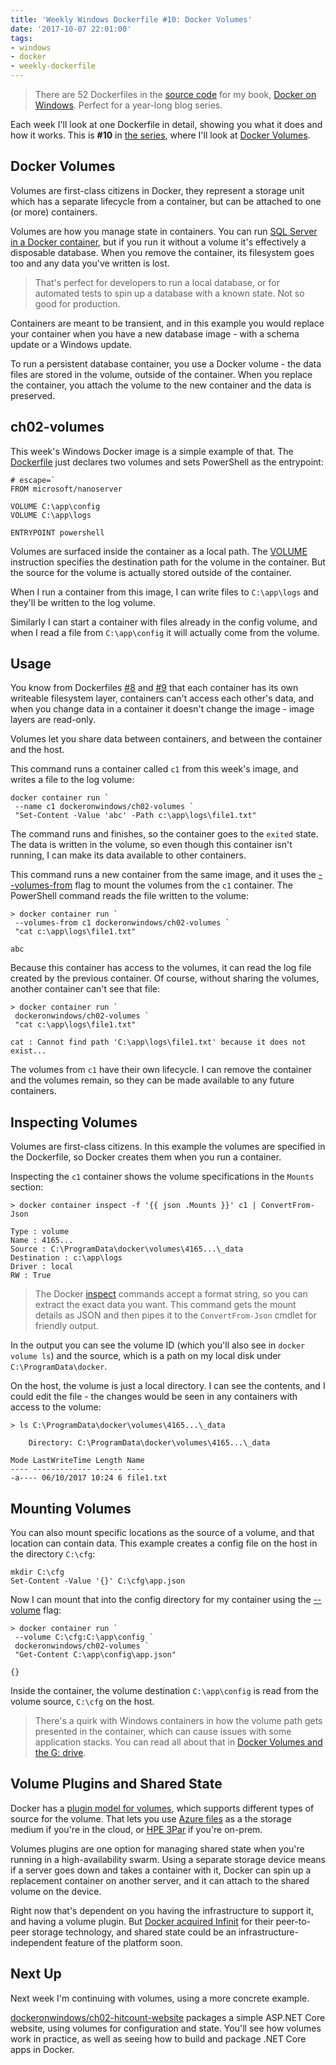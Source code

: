 ```yaml
---
title: 'Weekly Windows Dockerfile #10: Docker Volumes'
date: '2017-10-07 22:01:00'
tags:
- windows
- docker
- weekly-dockerfile
---
```


> There are 52 Dockerfiles in the [source code](http://github.com/sixeyed/docker-on-windows) for my book, [Docker on Windows](https://www.amazon.co.uk/Docker-Windows-Elton-Stoneman-ebook/dp/B0711Y4J9K). Perfect for a year-long blog series.

Each week I'll look at one Dockerfile in detail, showing you what it does and how it works. This is **#10** in [the series](/tag/weekly-dockerfile/), where I'll look at [Docker Volumes](https://docs.docker.com/engine/admin/volumes/volumes/).

## Docker Volumes

Volumes are first-class citizens in Docker, they represent a storage unit which has a separate lifecycle from a container, but can be attached to one (or more) containers.

Volumes are how you manage state in containers. You can run [SQL Server in a Docker container](https://blog.docker.com/2017/09/microsoft-sql-on-docker-ee/), but if you run it without a volume it's effectively a disposable database. When you remove the container, its filesystem goes too and any data you've written is lost.

> That's perfect for developers to run a local database, or for automated tests to spin up a database with a known state. Not so good for production.

Containers are meant to be transient, and in this example you would replace your container when you have a new database image - with a schema update or a Windows update.

To run a persistent database container, you use a Docker volume - the data files are stored in the volume, outside of the container. When you replace the container, you attach the volume to the new container and the data is preserved.

## ch02-volumes

This week's Windows Docker image is a simple example of that. The [Dockerfile](https://github.com/sixeyed/docker-on-windows/blob/master/ch02/ch02-volumes/Dockerfile) just declares two volumes and sets PowerShell as the entrypoint:

    # escape=`
    FROM microsoft/nanoserver
    
    VOLUME C:\app\config
    VOLUME C:\app\logs
    
    ENTRYPOINT powershell

Volumes are surfaced inside the container as a local path. The [VOLUME](https://docs.docker.com/engine/reference/builder/#volume) instruction specifies the destination path for the volume in the container. But the source for the volume is actually stored outside of the container.

When I run a container from this image, I can write files to `C:\app\logs` and they'll be written to the log volume.

Similarly I can start a container with files already in the config volume, and when I read a file from `C:\app\config` it will actually come from the volume.

## Usage

You know from Dockerfiles [#8](/weekly-windows-dockerfile-8/) and [#9](/weekly-windows-dockerfile-9-container-filesystem-part-2/) that each container has its own writeable filesystem layer, containers can't access each other's data, and when you change data in a container it doesn't change the image - image layers are read-only.

Volumes let you share data between containers, and between the container and the host.

This command runs a container called `c1` from this week's image, and writes a file to the log volume:

    docker container run `
     --name c1 dockeronwindows/ch02-volumes `
     "Set-Content -Value 'abc' -Path c:\app\logs\file1.txt"

The command runs and finishes, so the container goes to the `exited` state. The data is written in the volume, so even though this container isn't running, I can make its data available to other containers.

This command runs a new container from the same image, and it uses the [--volumes-from](https://docs.docker.com/engine/reference/commandline/run/#mount-volumes-from-container-volumes-from) flag to mount the volumes from the `c1` container. The PowerShell command reads the file written to the volume:

    > docker container run `
     --volumes-from c1 dockeronwindows/ch02-volumes `
     "cat c:\app\logs\file1.txt"
    
    abc

Because this container has access to the volumes, it can read the log file created by the previous container. Of course, without sharing the volumes, another container can't see that file:

    > docker container run `
     dockeronwindows/ch02-volumes `
     "cat c:\app\logs\file1.txt"
    
    cat : Cannot find path 'C:\app\logs\file1.txt' because it does not exist...

The volumes from `c1` have their own lifecycle. I can remove the container and the volumes remain, so they can be made available to any future containers.

## Inspecting Volumes

Volumes are first-class citizens. In this example the volumes are specified in the Dockerfile, so Docker creates them when you run a container.

Inspecting the `c1` container shows the volume specifications in the `Mounts` section:

    > docker container inspect -f '{{ json .Mounts }}' c1 | ConvertFrom-Json
    
    Type : volume
    Name : 4165...
    Source : C:\ProgramData\docker\volumes\4165...\_data
    Destination : c:\app\logs
    Driver : local
    RW : True

> The Docker [inspect](https://docs.docker.com/engine/reference/commandline/inspect/#examples) commands accept a format string, so you can extract the exact data you want. This command gets the mount details as JSON and then pipes it to the `ConvertFrom-Json` cmdlet for friendly output.

In the output you can see the volume ID (which you'll also see in `docker volume ls`) and the source, which is a path on my local disk under `C:\ProgramData\docker`.

On the host, the volume is just a local directory. I can see the contents, and I could edit the file - the changes would be seen in any containers with access to the volume:

    > ls C:\ProgramData\docker\volumes\4165...\_data
    
        Directory: C:\ProgramData\docker\volumes\4165...\_data
    
    Mode LastWriteTime Length Name
    ---- ------------- ------ ----
    -a---- 06/10/2017 10:24 6 file1.txt

## Mounting Volumes

You can also mount specific locations as the source of a volume, and that location can contain data. This example creates a config file on the host in the directory `C:\cfg`:

    mkdir C:\cfg
    Set-Content -Value '{}' C:\cfg\app.json

Now I can mount that into the config directory for my container using the [--volume](https://docs.docker.com/engine/reference/commandline/run/#mount-volume--v-read-only) flag:

    
    > docker container run `
     --volume C:\cfg:C:\app\config `
     dockeronwindows/ch02-volumes `
     "Get-Content C:\app\config\app.json"
    
    {}

Inside the container, the volume destination `C:\app\config` is read from the volume source, `C:\cfg` on the host.

> There's a quirk with Windows containers in how the volume path gets presented in the container, which can cause issues with some application stacks. You can read all about that in [Docker Volumes and the G: drive](/docker-volumes-on-windows-the-case-of-the-g-drive/).

## Volume Plugins and Shared State

Docker has a [plugin model for volumes](https://docs.docker.com/engine/extend/plugins_volume/), which supports different types of source for the volume. That lets you use [Azure files](https://github.com/Azure/azurefile-dockervolumedriver) as a the storage medium if you're in the cloud, or [HPE 3Par](https://github.com/hpe-storage/python-hpedockerplugin/) if you're on-prem.

Volumes plugins are one option for managing shared state when you're running in a high-availability swarm. Using a separate storage device means if a server goes down and takes a container with it, Docker can spin up a replacement container on another server, and it can attach to the shared volume on the device.

Right now that's dependent on you having the infrastructure to support it, and having a volume plugin. But [Docker acquired Infinit](https://blog.docker.com/2017/01/docker-storage-infinit-faq/) for their peer-to-peer storage technology, and shared state could be an infrastructure-independent feature of the platform soon.

## Next Up

Next week I'm continuing with volumes, using a more concrete example.

[dockeronwindows/ch02-hitcount-website](https://github.com/sixeyed/docker-on-windows/tree/master/ch02/ch02-hitcount-website) packages a simple ASP.NET Core website, using volumes for configuration and state. You'll see how volumes work in practice, as well as seeing how to build and package .NET Core apps in Docker.

<!--kg-card-end: markdown-->